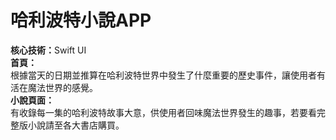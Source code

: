 # 哈利波特小說APP
<b>核心技術：</b>Swift UI<br>
<b>首頁：</b></br>
根據當天的日期並推算在哈利波特世界中發生了什麼重要的歷史事件，讓使用者有活在魔法世界的感覺。<br>
<b>小說頁面：</b></br>
有收錄每一集的哈利波特故事大意，供使用者回味魔法世界發生的趣事，若要看完整版小說請至各大書店購買。
